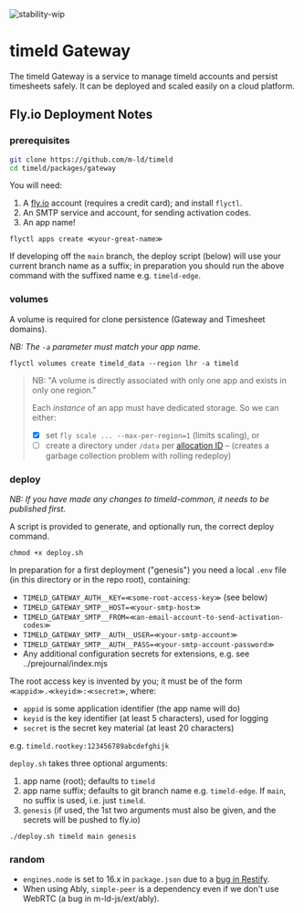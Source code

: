 ![stability-wip](https://img.shields.io/badge/stability-work_in_progress-lightgrey.svg)

# timeld Gateway

The timeld Gateway is a service to manage timeld accounts and persist timesheets safely. It can be deployed and scaled easily on a cloud platform.

## Fly.io Deployment Notes

### prerequisites

```bash
git clone https://github.com/m-ld/timeld
cd timeld/packages/gateway
```

You will need:
1. A [fly.io](https://fly.io) account (requires a credit card); and install `flyctl`.
3. An SMTP service and account, for sending activation codes.
4. An app name!

```
flyctl apps create ≪your-great-name≫
```

If developing off the `main` branch, the deploy script (below) will use your current branch name as a suffix; in preparation you should run the above command with the suffixed name e.g. `timeld-edge`.

### volumes

A volume is required for clone persistence (Gateway and Timesheet domains).

_NB: The `-a` parameter must match your app name._

```shell
flyctl volumes create timeld_data --region lhr -a timeld
```


> NB: "A volume is directly associated with only one app and exists in only one region."
>
> Each _instance_ of an app must have dedicated storage. So we can either:
> - [x] set `fly scale ... --max-per-region=1` (limits scaling), or
> - [ ] create a directory under `/data` per [allocation ID](https://fly.io/docs/reference/runtime-environment/#fly_alloc_id) – (creates a garbage collection problem with rolling redeploy)

### deploy

_NB: If you have made any changes to timeld-common, it needs to be published first._

A script is provided to generate, and optionally run, the correct deploy command.

```shell
chmod +x deploy.sh
```

In preparation for a first deployment ("genesis") you need a local `.env` file (in this directory or in the repo root), containing:

- `TIMELD_GATEWAY_AUTH__KEY=≪some-root-access-key≫` (see below)
- `TIMELD_GATEWAY_SMTP__HOST=≪your-smtp-host≫`
- `TIMELD_GATEWAY_SMTP__FROM=≪an-email-account-to-send-activation-codes≫`
- `TIMELD_GATEWAY_SMTP__AUTH__USER=≪your-smtp-account≫`
- `TIMELD_GATEWAY_SMTP__AUTH__PASS=≪your-smtp-account-password≫`
- Any additional configuration secrets for extensions, e.g. see ../prejournal/index.mjs

The root access key is invented by you; it must be of the form `≪appid≫.≪keyid≫:≪secret≫`, where:
- `appid` is some application identifier (the app name will do)
- `keyid` is the key identifier (at least 5 characters), used for logging
- `secret` is the secret key material (at least 20 characters)

e.g. `timeld.rootkey:123456789abcdefghijk`

`deploy.sh` takes three optional arguments:
1. app name (root); defaults to `timeld`
2. app name suffix; defaults to git branch name e.g. `timeld-edge`. If `main`, no suffix is used, i.e. just `timeld`.
3. `genesis` (if used, the 1st two arguments must also be given, and the secrets will be pushed to fly.io)

```shell
./deploy.sh timeld main genesis
```

### random

- `engines.node` is set to 16.x in `package.json` due to a [bug in Restify](https://github.com/restify/node-restify/issues/1888).
- When using Ably, `simple-peer` is a dependency even if we don't use WebRTC (a bug in m-ld-js/ext/ably).